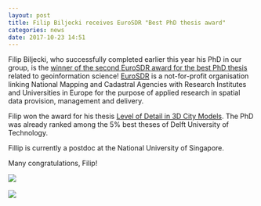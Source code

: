 ```yaml
---
layout: post
title: Filip Biljecki receives EuroSDR "Best PhD thesis award"  
categories: news
date: 2017-10-23 14:51
---
```


Filip Biljecki, who successfully completed earlier this year his PhD in our group, is the [winner of the second EuroSDR award for the best PhD thesis](http://www.eurosdr.net/news/eurosdr-award-winner-2017) related to geoinformation science!
[EuroSDR](http://www.eurosdr.net) is a not-for-profit organisation linking National Mapping and Cadastral Agencies with Research Institutes and Universities in Europe for the purpose of applied research in spatial data provision, management and delivery.

Filip won the award for his thesis [Level of Detail in 3D City Models](http://filipbiljecki.com/phd/dissertationFilipBiljecki.pdf).
The PhD was already ranked among the 5% best theses of Delft University of Technology.

Fillip is currently a postdoc at the National University of Singapore.

Many congratulations, Filip!

<img src="{{ site.baseurl }}/img/2017/awardFilip.png"/><br/><br/>
<img src="{{ site.baseurl }}/img/2017/FilipPhD.jpg"/><br/><br/>
